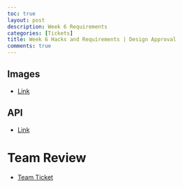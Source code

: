 ```yaml
---
toc: true
layout: post
description: Week 6 Requirements
categories: [Tickets]
title: Week 6 Hacks and Requirements | Design Approval
comments: true
---
```



## Images
- [Link](https://akhilnandhakumar.github.io/CSA/arrayimages)

## API
- [Link](https://akhilnandhakumar.github.io/CSA/api)

# Team Review
- [Team Ticket](https://github.com/AkhilNandhakumar/team-coders/issues/12)

